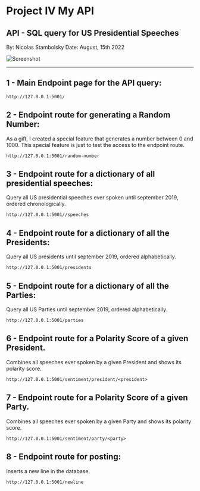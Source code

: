 # Project IV My API
## API - SQL query for US Presidential Speeches

By: Nicolas Stambolsky
Date: August, 15th 2022

![Screenshot](https://github.com/nico-stan/Project-IV/blob/main/images/waving_eagle.gif)
________________________________________________

## 1 - Main Endpoint page for the API query:
    http://127.0.0.1:5001/


## 2 - Endpoint route for generating a Random Number:
As a gift, I created a special feature that generates a number between 0 and 1000.
This special feature is just to test the access to the endpoint route.

    http://127.0.0.1:5001/random-number 

## 3 - Endpoint route for a dictionary of all presidential speeches:
Query all US presidential speeches ever spoken until september 2019, ordered chronologically.

    http://127.0.0.1:5001//speeches
    
## 4 - Endpoint route for a dictionary of all the Presidents:
Query all US presidents until september 2019, ordered alphabetically.

    http://127.0.0.1:5001/presidents
    
## 5 - Endpoint route for a dictionary of all the Parties:
Query all US Parties until september 2019, ordered alphabetically.

    http://127.0.0.1:5001/parties
    
## 6 - Endpoint route for a Polarity Score of a given President.
Combines all speeches ever spoken by a given President and shows its polarity score.

    http://127.0.0.1:5001/sentiment/president/<president>
  
## 7 - Endpoint route for a Polarity Score of a given Party.
Combines all speeches ever spoken by a given Party and shows its polarity score.

    http://127.0.0.1:5001/sentiment/party/<party>
    
## 8 - Endpoint route for posting:
Inserts a new line in the database.
 
    http://127.0.0.1:5001/newline
